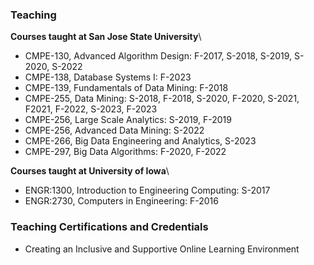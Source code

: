 ### Teaching
**Courses taught at San Jose State University**\


- CMPE-130, Advanced Algorithm Design: F-2017, S-2018, S-2019, S-2020, S-2022
- CMPE-138, Database Systems I: F-2023
- CMPE-139, Fundamentals of Data Mining: F-2018
- CMPE-255, Data Mining: S-2018, F-2018, S-2020, F-2020, S-2021, F2021, F-2022, S-2023, F-2023
- CMPE-256, Large Scale Analytics: S-2019, F-2019
- CMPE-256, Advanced Data Mining: S-2022
- CMPE-266, Big Data Engineering and Analytics, S-2023
- CMPE-297, Big Data Algorithms: F-2020, F-2022



**Courses taught at University of Iowa**\

- ENGR:1300, Introduction to Engineering Computing: S-2017
- ENGR:2730, Computers in Engineering: F-2016


### Teaching Certifications and Credentials

- Creating an Inclusive and Supportive Online Learning Environment


